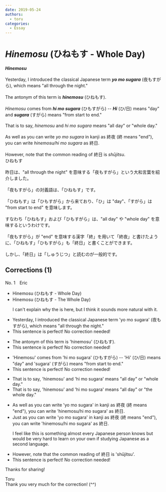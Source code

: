 ```yaml
---
date: 2019-05-24
authors:
  - toru
categories:
  - Essay
---
```


<h1 id="subject_show"><strong><em>Hinemosu</strong></em> (ひねもす - Whole Day)</h1>
<div class="date" hidden>May 24, 2019 20:28</div>
<div id="post"><div id="body_show_ori">
<strong><em>Hinemosu</strong></em><br/><br/>Yesterday, I introduced the classical Japanese term <strong><em>yo mo sugara</em></strong> (夜もすがら), which means "all through the night."<br/><br/>The antonym of this term is <strong><em>hinemosu</em></strong> (ひねもす).<br/><br/><em>Hinemosu</em> comes from <strong><em>hi mo sugara</em></strong> (ひもすがら) -- <strong><em>Hi</em></strong> (ひ/日) means "day" and <strong><em>sugara</em></strong> (すがら) means "from start to end."<br/><br/>That is to say, <em>hinemosu</em> and <em>hi mo sugara</em> means "all day" or "whole day."<br/><br/>As well as you can write <em>yo mo sugara</em> in kanji as 終夜 (終 means "end"), you can write <em>hinemosu/hi mo sugara</em> as 終日.<br/><br/>However, note that the common reading of 終日 is <em>shūjitsu</em>.
</div></div>

<!-- more -->

<div id="post_ja"><div id="body_show_mo">
ひねもす<br/><br/>昨日は、"all through the night" を意味する「夜もすがら」という大和言葉を紹介しました。<br/><br/>「夜もすがら」の対義語は、「ひねもす」です。<br/><br/>「ひねもす」は「ひもすがら」から来ており、「ひ」は "day"、「すがら」は "from start to end" を意味します。<br/><br/>すなわち「ひねもす」および「ひもすがら」は、"all day" や "whole day" を意味するというわけです。<br/><br/>「夜もすがら」が "end" を意味する漢字「終」を用いて「終夜」と書けたように、「ひねもす」「ひもすがら」も「終日」と書くことができます。<br/><br/>しかし、「終日」は「しゅうじつ」と読むのが一般的です。
</div></div>

## Corrections (1)
<div id="block"><div class="first_name"> No. 1　<span class="just_name">Eric</span></div><div id="block2">
<ul class="correction_field">
<li class="incorrect">Hinemosu (ひねもす - Whole Day)</li>
<li class="corrected correct">
Hinemosu (ひねもす - The Whole Day)
<p class="correction_comment">I can't explain why the is here, but I think it sounds more natural with it.</p>
</li>
</ul>
<ul class="correction_field">
<li class="incorrect">Yesterday, I introduced the classical Japanese term 'yo mo sugara' (夜もすがら), which means "all through the night."</li>
<li class="corrected perfect">This sentence is perfect! No correction needed!</li>
</ul>
<ul class="correction_field">
<li class="incorrect">The antonym of this term is 'hinemosu' (ひねもす).</li>
<li class="corrected perfect">This sentence is perfect! No correction needed!</li>
</ul>
<ul class="correction_field">
<li class="incorrect">'Hinemosu' comes from 'hi mo sugara' (ひもすがら) -- 'Hi' (ひ/日) means "day" and 'sugara' (すがら) means "from start to end."</li>
<li class="corrected perfect">This sentence is perfect! No correction needed!</li>
</ul>
<ul class="correction_field">
<li class="incorrect">That is to say, 'hinemosu' and 'hi mo sugara' means "all day" or "whole day."</li>
<li class="corrected correct">
That is to say, 'hinemosu' and 'hi mo sugara' mean<span class="sline">s</span> "all day" or "<span class="f_blue">the</span> whole day."
</li>
</ul>
<ul class="correction_field">
<li class="incorrect">As well as you can write 'yo mo sugara' in kanji as 終夜 (終 means "end"), you can write 'hinemosu/hi mo sugara' as 終日.</li>
<li class="corrected correct">
<span class="f_blue">Just</span> as you can write 'yo mo sugara' in kanji as 終夜 (終 means "end"), you can write 'hinemosu/hi mo sugara' as 終日.
<p class="correction_comment">I feel like this is something almost every Japanese person knows but would be very hard to learn on your own if studying Japanese as a second language.</p>
</li>
</ul>
<ul class="correction_field">
<li class="incorrect">However, note that the common reading of 終日 is 'shūjitsu'.</li>
<li class="corrected perfect">This sentence is perfect! No correction needed!</li>
</ul>
<p class="comment_small">
 Thanks for sharing!
</p>

</div><div class="name"><span class="just_name">Toru</span><br>
Thank you very much for the correction! (^^)
</div>
</div>
